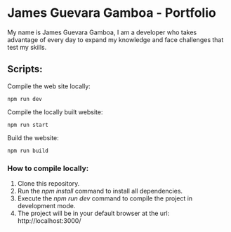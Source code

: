 # James Guevara Gamboa - Portfolio

My name is James Guevara Gamboa, I am a developer who takes advantage of every day to expand my knowledge and face challenges that test my skills.


## Scripts:

Compile the web site locally:

```
npm run dev
```

Compile the locally built website:

```
npm run start
```

Build the website:

```
npm run build
```

### How to compile locally:

1. Clone this repository.
2. Run the _npm install_ command to install all dependencies.
3. Execute the _npm run dev_ command to compile the project in development mode.
4. The project will be in your default browser at the url: http://localhost:3000/